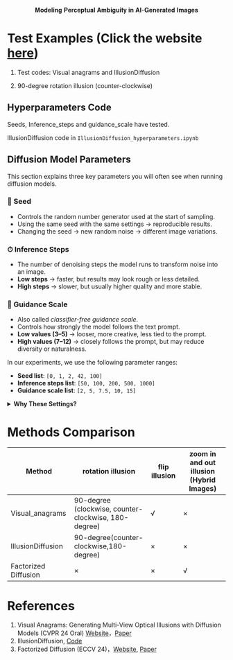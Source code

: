 <p align=center> 𝐌𝐨𝐝𝐞𝐥𝐢𝐧𝐠 𝐏𝐞𝐫𝐜𝐞𝐩𝐭𝐮𝐚𝐥 𝐀𝐦𝐛𝐢𝐠𝐮𝐢𝐭𝐲 𝐢𝐧 𝐀𝐈-𝐆𝐞𝐧𝐞𝐫𝐚𝐭𝐞𝐝 𝐈𝐦𝐚𝐠𝐞𝐬 </p>

# Test Examples (Click the website [here](https://yuqihuisgreat.github.io/))

1. Test codes: Visual anagrams and IllusionDiffusion

2. 90-degree rotation illusion (counter-clockwise)

## Hyperparameters Code 
Seeds, Inference_steps and guidance_scale have tested.

IllusionDiffusion code in `IllusionDiffusion_hyperparameters.ipynb`


## Diffusion Model Parameters

This section explains three key parameters you will often see when running diffusion models.

### 🎲 Seed
- Controls the random number generator used at the start of sampling.  
- Using the same seed with the same settings → reproducible results.  
- Changing the seed → new random noise → different image variations.  

### ⏱ Inference Steps
- The number of denoising steps the model runs to transform noise into an image.  
- **Low steps** → faster, but results may look rough or less detailed.  
- **High steps** → slower, but usually higher quality and more stable.  

### 🎯 Guidance Scale
- Also called *classifier-free guidance scale*.  
- Controls how strongly the model follows the text prompt.  
- **Low values (3–5)** → looser, more creative, less tied to the prompt.  
- **High values (7–12)** → closely follows the prompt, but may reduce diversity or naturalness.  


In our experiments, we use the following parameter ranges:

- **Seed list**: `[0, 1, 2, 42, 100]`  
- **Inference steps list**: `[50, 100, 200, 500, 1000]`  
- **Guidance scale list**: `[2, 5, 7.5, 10, 15]`

<details span>
<summary><b>Why These Settings?</b></summary>

##### 🎲 Seed
- Multiple seeds ensure that results are **not biased by a single random initialization**.  
- Using both small values (0, 1, 2) and common defaults (42, 100) provides diversity and reproducibility.  
- This setup allows us to evaluate the **stability and consistency** of the model across different noise conditions.  

##### ⏱ Inference Steps
- Covers a **broad spectrum** from fast generation (`50` steps) to high-quality sampling (`1000` steps).  
- Intermediate values (`100`, `200`, `500`) allow us to study the **trade-off between efficiency and image quality**.  
- Such scaling is important for understanding how much the model improves with more iterations, and where diminishing returns occur.  

##### 🎯 Guidance Scale
- The chosen values range from **weak guidance (2)** to **strong prompt adherence (15)**.  
- Including moderate values (`5`, `7.5`, `10`) lets us study the **balance between creativity and prompt faithfulness**.  
- This range is widely used in practice, making results **scientifically comparable** to prior works.  
  
</details>



# Methods Comparison

| Method               | rotation illusion                                    | flip illusion | zoom in and out illusion (Hybrid Images) |
| -------------------- | ---------------------------------------------------- | ------------- | ---------------------------------------- |
| Visual_anagrams      | 90-degree (clockwise, counter-clockwise, 180-degree) | √            | ×                                       |
| IllusionDiffusion    | 90-degree(counter-clockwise,180-degree)              | ×            | ×                                       |
| Factorized Diffusion | ×                                                   | ×            | √                                       |

# References

1. Visual Anagrams: Generating Multi-View Optical Illusions with Diffusion Models (CVPR 24 Oral) [Website](https://dangeng.github.io/visual_anagrams/)，[Paper](https://arxiv.org/abs/2311.17919)
2. IllusionDiffusion, [Code](https://github.com/tancik/Illusion-Diffusion)
3. Factorized Diffusion (ECCV 24)，[Website](https://dangeng.github.io/factorized_diffusion/), [Paper](https://arxiv.org/abs/2404.11615)
